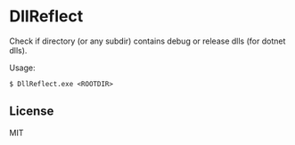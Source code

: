 # DllReflect

Check if directory (or any subdir) contains debug or release dlls (for dotnet dlls).

Usage: 
```
$ DllReflect.exe <ROOTDIR>
```

## License

MIT

